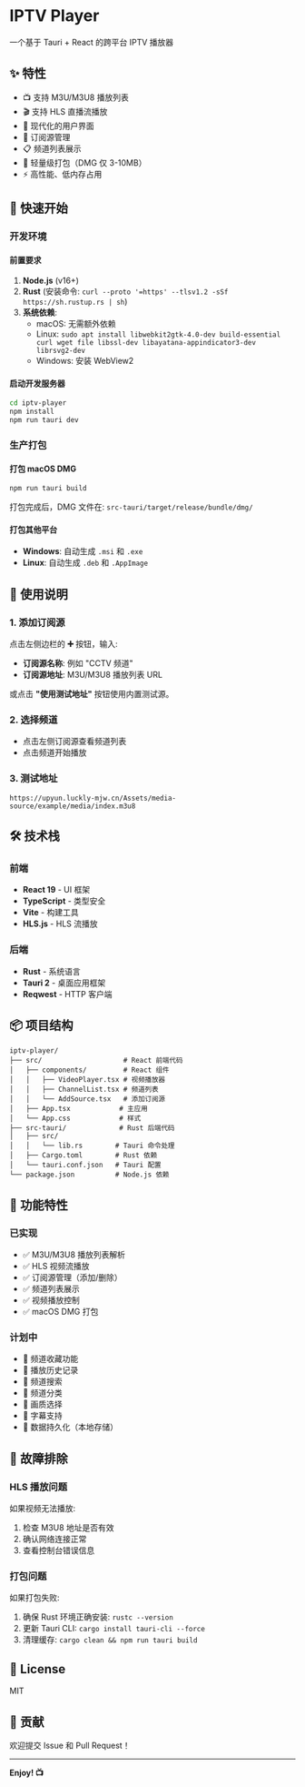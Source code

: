 # IPTV Player

一个基于 Tauri + React 的跨平台 IPTV 播放器

## ✨ 特性

- 📺 支持 M3U/M3U8 播放列表
- 🎬 支持 HLS 直播流播放
- 📱 现代化的用户界面
- 🔄 订阅源管理
- 📋 频道列表展示
- 🎯 轻量级打包（DMG 仅 3-10MB）
- ⚡ 高性能、低内存占用

## 🚀 快速开始

### 开发环境

#### 前置要求

1. **Node.js** (v16+)
2. **Rust** (安装命令: `curl --proto '=https' --tlsv1.2 -sSf https://sh.rustup.rs | sh`)
3. **系统依赖**:
   - macOS: 无需额外依赖
   - Linux: `sudo apt install libwebkit2gtk-4.0-dev build-essential curl wget file libssl-dev libayatana-appindicator3-dev librsvg2-dev`
   - Windows: 安装 WebView2

#### 启动开发服务器

```bash
cd iptv-player
npm install
npm run tauri dev
```

### 生产打包

#### 打包 macOS DMG

```bash
npm run tauri build
```

打包完成后，DMG 文件在: `src-tauri/target/release/bundle/dmg/`

#### 打包其他平台

- **Windows**: 自动生成 `.msi` 和 `.exe`
- **Linux**: 自动生成 `.deb` 和 `.AppImage`

## 📖 使用说明

### 1. 添加订阅源

点击左侧边栏的 **➕** 按钮，输入:
- **订阅源名称**: 例如 "CCTV 频道"
- **订阅源地址**: M3U/M3U8 播放列表 URL

或点击 **"使用测试地址"** 按钮使用内置测试源。

### 2. 选择频道

- 点击左侧订阅源查看频道列表
- 点击频道开始播放

### 3. 测试地址

```
https://upyun.luckly-mjw.cn/Assets/media-source/example/media/index.m3u8
```

## 🛠️ 技术栈

### 前端
- **React 19** - UI 框架
- **TypeScript** - 类型安全
- **Vite** - 构建工具
- **HLS.js** - HLS 流播放

### 后端
- **Rust** - 系统语言
- **Tauri 2** - 桌面应用框架
- **Reqwest** - HTTP 客户端

## 📦 项目结构

```
iptv-player/
├── src/                    # React 前端代码
│   ├── components/         # React 组件
│   │   ├── VideoPlayer.tsx # 视频播放器
│   │   ├── ChannelList.tsx # 频道列表
│   │   └── AddSource.tsx   # 添加订阅源
│   ├── App.tsx            # 主应用
│   └── App.css            # 样式
├── src-tauri/             # Rust 后端代码
│   ├── src/
│   │   └── lib.rs        # Tauri 命令处理
│   ├── Cargo.toml        # Rust 依赖
│   └── tauri.conf.json   # Tauri 配置
└── package.json          # Node.js 依赖
```

## 🎯 功能特性

### 已实现
- ✅ M3U/M3U8 播放列表解析
- ✅ HLS 视频流播放
- ✅ 订阅源管理（添加/删除）
- ✅ 频道列表展示
- ✅ 视频播放控制
- ✅ macOS DMG 打包

### 计划中
- 🔲 频道收藏功能
- 🔲 播放历史记录
- 🔲 频道搜索
- 🔲 频道分类
- 🔲 画质选择
- 🔲 字幕支持
- 🔲 数据持久化（本地存储）

## 🔧 故障排除

### HLS 播放问题

如果视频无法播放:
1. 检查 M3U8 地址是否有效
2. 确认网络连接正常
3. 查看控制台错误信息

### 打包问题

如果打包失败:
1. 确保 Rust 环境正确安装: `rustc --version`
2. 更新 Tauri CLI: `cargo install tauri-cli --force`
3. 清理缓存: `cargo clean && npm run tauri build`

## 📝 License

MIT

## 🤝 贡献

欢迎提交 Issue 和 Pull Request！

---

**Enjoy! 📺**